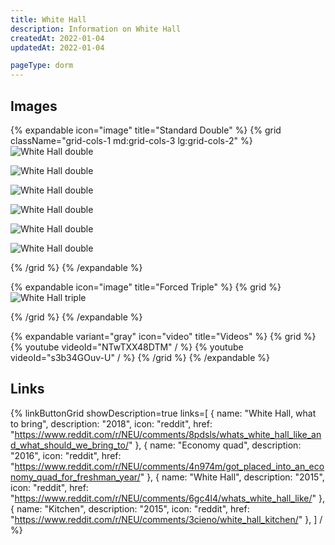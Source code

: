 ```yaml
---
title: White Hall
description: Information on White Hall
createdAt: 2022-01-04
updatedAt: 2022-01-04

pageType: dorm
---
```


## Images

{% expandable icon="image" title="Standard Double" %}
{% grid className="grid-cols-1 md:grid-cols-3 lg:grid-cols-2" %}
![White Hall double](/housing/white-hall/double5.png)

![White Hall double](/housing/white-hall/double6.png)

![White Hall double](/housing/white-hall/double1.png)

![White Hall double](/housing/white-hall/double2.png)

![White Hall double](/housing/white-hall/double3.png)

![White Hall double](/housing/white-hall/double4.png)

{% /grid %}
{% /expandable %}

{% expandable icon="image" title="Forced Triple" %}
{% grid %}
![White Hall triple](/housing/white-hall/triple1.jpeg)

{% /grid %}
{% /expandable %}

{% expandable variant="gray" icon="video" title="Videos" %}
{% grid %}
{% youtube videoId="NTwTXX48DTM" / %}
{% youtube videoId="s3b34GOuv-U" / %}
{% /grid %}
{% /expandable %}

## Links

{% linkButtonGrid
  showDescription=true
  links=[
    { name: "White Hall, what to bring", description: "2018", icon: "reddit", href: "https://www.reddit.com/r/NEU/comments/8pdsls/whats_white_hall_like_and_what_should_we_bring_to/" },
    { name: "Economy quad", description: "2016", icon: "reddit", href: "https://www.reddit.com/r/NEU/comments/4n974m/got_placed_into_an_economy_quad_for_freshman_year/" },
    { name: "White Hall", description: "2015", icon: "reddit", href: "https://www.reddit.com/r/NEU/comments/6gc4l4/whats_white_hall_like/" },
    { name: "Kitchen", description: "2015", icon: "reddit", href: "https://www.reddit.com/r/NEU/comments/3cieno/white_hall_kitchen/" },
  ] / %}
